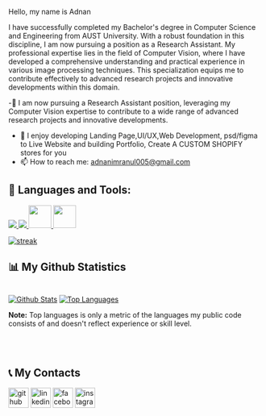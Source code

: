 Hello, my name is Adnan

I have successfully completed my Bachelor's degree in Computer Science and Engineering from AUST University. With a robust foundation in this discipline, I am now pursuing a position as a Research Assistant. My professional expertise lies in the field of Computer Vision, where I have developed a comprehensive understanding and practical experience in various image processing techniques. This specialization equips me to contribute effectively to advanced research projects and innovative developments within this domain.
<!--
<p><img align="right" src="https://github.com/AdnanSalazzar/AdnanSalazzar/assets/69186678/a99acc6a-5009-478c-b7b6-34678007de6b" width="390" height="320" margin-bottom="30px" /></p>
-->
-🌱 I am now pursuing a Research Assistant position, leveraging my Computer Vision expertise to contribute to a wide range of advanced research projects and innovative developments.
- 🔭 I enjoy developing Landing Page,UI/UX,Web Development, psd/figma to Live Website and building Portfolio, Create A CUSTOM SHOPIFY stores for you 
- 📫 How to reach me: adnanimranul005@gmail.com 
  

## 🚀 Languages and Tools:

<p align="left"> 
    <a href="https://en.wikipedia.org/wiki/C%2B%2B" target="_blank"> <img src="https://img.icons8.com/color/48/000000/c-plus-plus-logo.png"/> </a>
    <a href="https://developer.mozilla.org/en-US/docs/Web/JavaScript" target="_blank"> <img src="https://img.icons8.com/color/48/000000/javascript.png"/> </a> 
    <a href="https://www.w3.org/html/" target="_blank"> <img src="https://upload.wikimedia.org/wikipedia/commons/6/61/HTML5_logo_and_wordmark.svg" height="45px" width="45px"/> </a> 
    <a href="https://www.w3schools.com/css/" target="_blank"> <img src="https://upload.wikimedia.org/wikipedia/commons/d/d5/CSS3_logo_and_wordmark.svg" height="45px" width="45px"/> </a> 
    
</p>

<p align="left">
    <a href="https://github-readme-streak-stats.herokuapp.com/?user=AhnafTahmid1776&theme=black-ice&hide_border=true&stroke=0000&background=060A0CD0">
        <img title="🔥 Get streak stats for your profile at git.io/streak-stats" alt=" streak" src="https://github-readme-streak-stats.herokuapp.com/?user=AdnanSalazzar&theme=black-ice&hide_border=true&stroke=0000&background=060A0CD0"/>
    </a>
</p>


## 📊 My Github Statistics

  <br/>
    <a href="https://github-readme-stats.vercel.app/api?username=AdnanSalazzar&show_icons=true&count_private=true&theme=react&hide_border=true&bg_color=0D1117"><img alt="Github Stats" src="https://github-readme-stats.vercel.app/api?username=AdnanSalazzar&show_icons=true&count_private=true&theme=react&hide_border=true&bg_color=0D1117" /></a>
  <a href="https://github-readme-stats.vercel.app/api/top-langs/?username=AdnanSalazzar&langs_count=8&count_private=true&layout=compact&theme=react&hide_border=true&bg_color=0D1117"><img alt="Top Languages" src="https://github-readme-stats.vercel.app/api/top-langs/?username=AdnanSalazzar&langs_count=8&count_private=true&layout=compact&theme=react&hide_border=true&bg_color=0D1117" /></a>
  <br/>
  
  <b>Note:</b> Top languages is only a metric of the languages my public code consists of and doesn't reflect experience or skill level.
  
<br/>
<br/>

## 📞 My Contacts
[<img src='https://cdn.jsdelivr.net/npm/simple-icons@3.0.1/icons/github.svg' alt='github' height='40'>](https://github.com/AdnanSalazzar) 
[<img src='https://cdn.jsdelivr.net/npm/simple-icons@3.0.1/icons/linkedin.svg' alt='linkedin' height='40'>](linkedin.com/in/adnan-imranul-islam-3458291a9/)  [<img src='https://cdn.jsdelivr.net/npm/simple-icons@3.0.1/icons/facebook.svg' alt='facebook' height='40'>](https://www.facebook.com/imranulislam.adnan)
[<img src='https://cdn.jsdelivr.net/npm/simple-icons@3.0.1/icons/instagram.svg' alt='instagram' height='40'>](https://www.instagram.com/adnanshadow/)  

<!--
![GitHub Activity Graph](https://activity-graph.herokuapp.com/graph?username=AdnanSalazzar)  

-->
